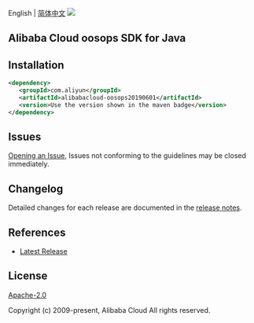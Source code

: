 English | [简体中文](README-CN.md)
![](https://aliyunsdk-pages.alicdn.com/icons/AlibabaCloud.svg)

## Alibaba Cloud oosops SDK for Java

## Installation

```xml
<dependency>
   <groupId>com.aliyun</groupId>
   <artifactId>alibabacloud-oosops20190601</artifactId>
   <version>Use the version shown in the maven badge</version>
</dependency>
```

## Issues
[Opening an Issue](https://github.com/aliyun/alibabacloud-java-async-sdk/issues/new), Issues not conforming to the guidelines may be closed immediately.

## Changelog
Detailed changes for each release are documented in the [release notes](./ChangeLog.txt).

## References
* [Latest Release](https://github.com/aliyun/alibabacloud-async-java-sdk/)

## License
[Apache-2.0](http://www.apache.org/licenses/LICENSE-2.0)

Copyright (c) 2009-present, Alibaba Cloud All rights reserved.